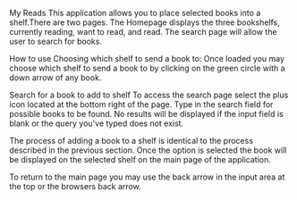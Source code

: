 My Reads 
This application allows you to place selected books into a shelf.There are two pages. The Homepage displays the three bookshelfs, currently reading, want to read, and read. The search page will allow the user to search for books.


How to use
Choosing which shelf to send a book to:
Once loaded you may choose which shelf to send a book to by clicking on the green circle with a down arrow of any book.

Search for a book to add to shelf
To access the search page select the plus icon located at the bottom right of the page. Type in the search field for possible books to be found. No results will be displayed if the input field is blank or the query you've typed does not exist.

The process of adding a book to a shelf is identical to the process described in the previous section. Once the option is selected the book will be displayed on the selected shelf on the main page of the application.

To return to the main page you may use the back arrow in the input area at the top or the browsers back arrow.